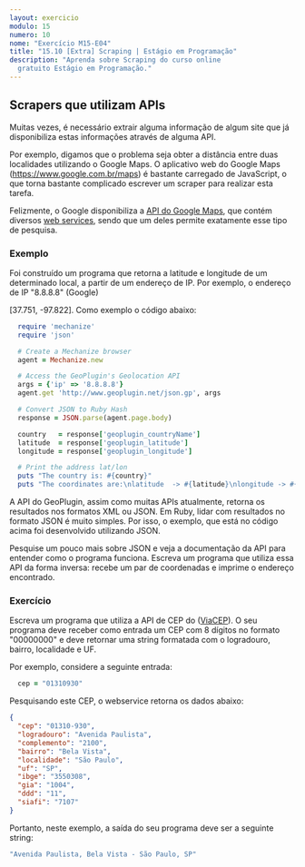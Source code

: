 ```yaml
---
layout: exercicio
modulo: 15
numero: 10
nome: "Exercício M15-E04"
title: "15.10 [Extra] Scraping | Estágio em Programação"
description: "Aprenda sobre Scraping do curso online
  gratuito Estágio em Programação."
---
```


## Scrapers que utilizam APIs

Muitas vezes, é necessário extrair alguma informação de algum site que já
disponibiliza estas informações através de alguma API.

Por exemplo, digamos que o problema seja obter a distância entre duas
localidades utilizando o Google Maps. O aplicativo web do Google Maps
(<https://www.google.com.br/maps>) é bastante carregado de JavaScript, o que
torna bastante complicado escrever um scraper para realizar esta tarefa.

Felizmente, o Google disponibiliza a
[API do Google Maps](https://developers.google.com/maps/), que contém diversos
[web services](https://developers.google.com/maps/web-services/overview),
sendo que um deles permite exatamente esse tipo de pesquisa.

### Exemplo

Foi construído um programa que retorna a latitude e longitude de um determinado local, a partir de um endereço de IP.
Por exemplo, o endereço de IP "8.8.8.8" (Google)

[37.751, -97.822]. Como exemplo o código abaixo:

```ruby
  require 'mechanize'
  require 'json'

  # Create a Mechanize browser
  agent = Mechanize.new

  # Access the GeoPlugin's Geolocation API
  args = {'ip' => '8.8.8.8'}
  agent.get 'http://www.geoplugin.net/json.gp', args

  # Convert JSON to Ruby Hash
  response = JSON.parse(agent.page.body)

  country   = response['geoplugin_countryName']
  latitude  = response['geoplugin_latitude']
  longitude = response['geoplugin_longitude']

  # Print the address lat/lon
  puts "The country is: #{country}"
  puts "The coordinates are:\nlatitude  -> #{latitude}\nlongitude -> #{longitude}\n\n"
```

A API do GeoPlugin, assim como muitas APIs atualmente, retorna os resultados
nos formatos XML ou JSON. Em Ruby, lidar com resultados no formato JSON é
muito simples. Por isso, o exemplo, que está no código acima foi desenvolvido
utilizando JSON.

Pesquise um pouco mais sobre JSON e veja a documentação da API para entender
como o programa funciona. Escreva um programa que utiliza essa API da forma
inversa: recebe um par de coordenadas e imprime o endereço encontrado.

### Exercício

Escreva um programa que utiliza a API de CEP do ([ViaCEP](https://viacep.com.br/)).
O seu programa deve receber como entrada um CEP com 8 dígitos no formato "00000000" e deve retornar uma string formatada com o logradouro, bairro, localidade e UF.

Por exemplo, considere a seguinte entrada:

```ruby
  cep = "01310930"
```

Pesquisando este CEP, o webservice retorna os dados abaixo:

```json
{
  "cep": "01310-930",
  "logradouro": "Avenida Paulista",
  "complemento": "2100",
  "bairro": "Bela Vista",
  "localidade": "São Paulo",
  "uf": "SP",
  "ibge": "3550308",
  "gia": "1004",
  "ddd": "11",
  "siafi": "7107"
}
```

Portanto, neste exemplo, a saída do seu programa deve ser a seguinte string:

```ruby
"Avenida Paulista, Bela Vista - São Paulo, SP"
```
